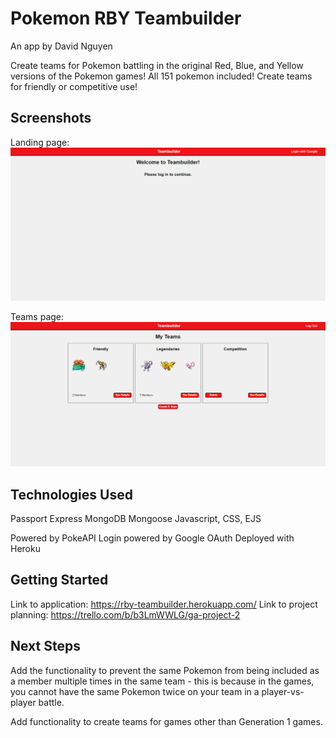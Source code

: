 # Pokemon RBY Teambuilder
An app by David Nguyen

Create teams for Pokemon battling in the original Red, Blue, and Yellow versions
of the Pokemon games!  All 151 pokemon included!
Create teams for friendly or competitive use!

## Screenshots 

Landing page:
![Landing Page](https://github.com/dhnguyen11/GAProject2/blob/main/public/images/landing-login.png?raw=true)

Teams page:
![Teams Page](https://github.com/dhnguyen11/GAProject2/blob/main/public/images/landing-teams.png?raw=true)


## Technologies Used
Passport
Express
MongoDB
Mongoose
Javascript, CSS, EJS

Powered by PokeAPI
Login powered by Google OAuth
Deployed with Heroku

## Getting Started
Link to application:
https://rby-teambuilder.herokuapp.com/
Link to project planning:
https://trello.com/b/b3LmWWLG/ga-project-2

## Next Steps
Add the functionality to prevent the same Pokemon from being included as a 
member multiple times in the same team - this is because in the games, you 
cannot have the same Pokemon twice on your team in a player-vs-player battle.

Add functionality to create teams for games other than Generation 1 games.